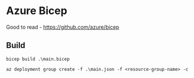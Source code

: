 # Azure Bicep

Good to read - https://github.com/azure/bicep

## Build
```
bicep build .\main.bicep
```

``
az deployment group create -f .\main.json -f <resource-group-name> -c
``
